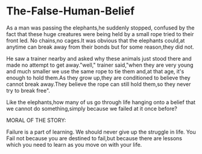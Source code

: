 # The-False-Human-Belief

As a man was passing the elephants,he suddenly stopped, confused by the fact that these huge creatures were being held by a small rope tried to their front led. No chains,no cages.It was obvious that the elephants could,at anytime can break away from their bonds but for some reason,they did not.

He saw a trainer nearby and asked why these animals just stood there and made no attempt to get away."well," trainer said,"when they are very young and much smaller we use the same rope to tie them and,at that age, it's enough to hold them.As they grow up,they are conditioned to believe they cannot break away.They believe the rope can still hold them,so they never try to break free".

Like the elephants,how many of us go through life hanging onto a belief that we cannot do something,simply because we failed at it once before?

MORAL OF THE STORY:

Failure is a part of learning. We should never give up the struggle in life. You Fail not because you are destined to fail,but because there are lessons which you need to learn as you move on with your life.

